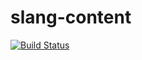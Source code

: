 slang-content
=============

[![Build Status](https://travis-ci.org/openscore/slang-content.svg)](https://travis-ci.org/openscore/slang-content)
